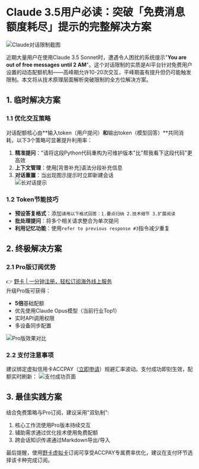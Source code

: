 # Claude 3.5用户必读：突破「免费消息额度耗尽」提示的完整解决方案

![Claude对话限制截图](https://bbtdd.com/wp-content/uploads/img/949747147603838.webp)

近期大量用户在使用Claude 3.5 Sonnet时，遭遇令人困扰的系统提示"**You are out of free messages until 2 AM**"。这个对话限制的实质是AI平台针对免费用户设置的动态配额机制——高峰期允许10-20次交互，平峰期虽有提升但仍可能触发限制。本文将从技术原理层面解析突破限制的全方位解决方案。

## 1. 临时解决方案

### 1.1 优化交互策略
对话配额核心由**输入token（用户提问）**和**输出token（模型回答）**共同消耗，以下3个策略可显著提升利用率：
1. **精准提问**："请将这段Python代码重构为可维护版本"比"帮我看下这段代码"更高效
2. **上下文管理**：使用[背景补充]语法分段补充信息
3. **对话重置**：当出现图示提示时立即新建会话  
![长对话提示](https://bbtdd.com/wp-content/uploads/img/8147142057193295.webp)

### 1.2 Token节能技巧
- **预设答复格式**：添加`请用以下格式回答：1.要点归纳 2.技术细节 3.扩展阅读`
- **批处理提问**：将多个相关请求整合为单次提问
- **利用记忆功能**：使用`refer to previous response #3`指令减少重复

## 2. 终极解决方案

### 2.1 Pro版订阅优势
👉 [野卡 | 一分钟注册，轻松订阅海外线上服务](https://bbtdd.com/yeka)  
升级Pro版可获得：
- **5倍**基础配额
- 优先使用Claude Opus模型（当前行业Top1）
- 实时API调用权限
- 多设备同步配置

![Pro版效果对比](https://bbtdd.com/wp-content/uploads/img/76318109986.webp)

### 2.2 支付注意事项
建议绑定虚拟信用卡ACCPAY（[立即申请](https://bbtdd.com/yeka)）规避汇率波动。支付成功即刻生效，配额实时刷新：
![支付成功页面](https://bbtdd.com/wp-content/uploads/img/66913397078.webp)

## 3. 最佳实践方案
结合免费策略与Pro订阅，建议采用"双轨制":
1. 核心工作流使用Pro版本持续交互
2. 辅助需求通过优化技术使用免费配额
3. 跨会话知识传递通过Markdown导出/导入

最后提醒，使用[野卡虚拟卡](https://bbtdd.com/yeka)订阅可享受ACCPAY专属费率优化，建议在支付环节选择该卡种完成订阅。